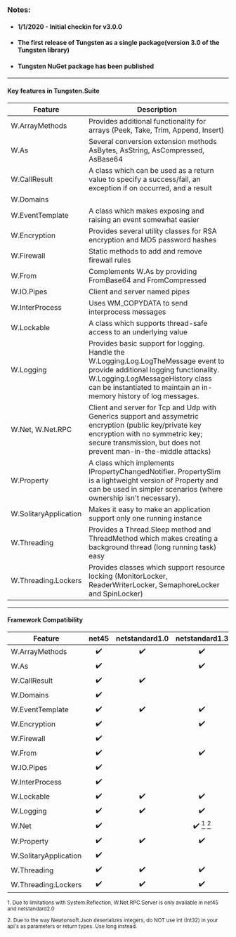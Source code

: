  ### Notes:
* #### 1/1/2020 - Initial checkin for v3.0.0
* #### The first release of Tungsten as a single package(version 3.0 of the Tungsten library)
* #### Tungsten NuGet package has been published
___

#### Key features in Tungsten.Suite
|    Feature    | Description                                                  |
| ------------- | ------------------------------------------------------------ |
| W.ArrayMethods | Provides additional functionality for arrays (Peek, Take, Trim, Append, Insert) |
| W.As | Several conversion extension methods AsBytes, AsString, AsCompressed, AsBase64 |
| W.CallResult | A class which can be used as a return value to specify a success/fail, an exception if on occurred, and a result |
| W.Domains | |
| W.EventTemplate | A class which makes exposing and raising an event somewhat easier |
| W.Encryption | Provides several utility classes for RSA encryption and MD5 password hashes |
| W.Firewall | Static methods to add and remove firewall rules |
| W.From | Complements W.As by providing FromBase64 and FromCompressed |
| W.IO.Pipes | Client and server named pipes                                |
| W.InterProcess | Uses WM_COPYDATA to send interprocess messages |
| W.Lockable | A class which supports thread-safe access to an underlying value |
| W.Logging | Provides basic support for logging.  Handle the W.Logging.Log.LogTheMessage event to provide additional logging functionality.  W.Logging.LogMessageHistory class can be instantiated to maintain an in-memory history of log messages. |
| W.Net, W.Net.RPC | Client and server for Tcp and Udp with Generics support and assymetric encryption (public key/private key encryption with no symmetric key; secure transmission, but does not prevent man-in-the-middle attacks) |
| W.Property | A class which implements IPropertyChangedNotifier.  PropertySlim is a lightweight version of Property and can be used in simpler scenarios (where ownership isn't necessary). |
| W.SolitaryApplication | Makes it easy to make an application support only one running instance |
| W.Threading | Provides a Thread.Sleep method and ThreadMethod which makes creating a background thread (long running task) easy |
| W.Threading.Lockers | Provides classes which support resource locking (MonitorLocker, ReaderWriterLocker, SemaphoreLocker and SpinLocker) |

___
#### Framework Compatibility
<sub>

|        Feature        |       net45        |   netstandard1.0   |   netstandard1.3   |   netstandard1.4   |   netstandard2.0   |
| --------------------- | :----------------: | :----------------: | :----------------: | :----------------: | :----------------: |
| W.ArrayMethods        | :heavy_check_mark: | :heavy_check_mark: | :heavy_check_mark: | :heavy_check_mark: | :heavy_check_mark: |
| W.As                  | :heavy_check_mark: |                    | :heavy_check_mark: | :heavy_check_mark: | :heavy_check_mark: |
| W.CallResult          | :heavy_check_mark: | :heavy_check_mark: |                    | :heavy_check_mark: | :heavy_check_mark: |
| W.Domains             | :heavy_check_mark: |                    |                    |                    |                    |
| W.EventTemplate       | :heavy_check_mark: | :heavy_check_mark: | :heavy_check_mark: | :heavy_check_mark: | :heavy_check_mark: |
| W.Encryption          | :heavy_check_mark: |                    | :heavy_check_mark: | :heavy_check_mark: | :heavy_check_mark: |
| W.Firewall            | :heavy_check_mark: |                    |                    |                    |                    |
| W.From                | :heavy_check_mark: |                    | :heavy_check_mark: | :heavy_check_mark: | :heavy_check_mark: |
| W.IO.Pipes            | :heavy_check_mark: |                    |                    | :heavy_check_mark: | :heavy_check_mark: |
| W.InterProcess        | :heavy_check_mark: |                    |                    |                    |                    |
| W.Lockable            | :heavy_check_mark: | :heavy_check_mark: | :heavy_check_mark: | :heavy_check_mark: | :heavy_check_mark: |
| W.Logging             | :heavy_check_mark: | :heavy_check_mark: | :heavy_check_mark: | :heavy_check_mark: | :heavy_check_mark: |
| W.Net                 | :heavy_check_mark: |                    | :heavy_check_mark: [<sup>1</sup>](#rpcNote1) [<sup>2</sup>](#rpcNote2) | :heavy_check_mark: [<sup>1</sup>](#rpcNote1) [<sup>2</sup>](#rpcNote2) | :heavy_check_mark: [<sup>1</sup>](#rpcNote1) [<sup>2</sup>](#rpcNote2) |
| W.Property            | :heavy_check_mark: | :heavy_check_mark: | :heavy_check_mark: | :heavy_check_mark: | :heavy_check_mark: |
| W.SolitaryApplication | :heavy_check_mark: |                    |                    |                    | :heavy_check_mark: | 
| W.Threading           | :heavy_check_mark: | :heavy_check_mark: | :heavy_check_mark: | :heavy_check_mark: | :heavy_check_mark: |
| W.Threading.Lockers   | :heavy_check_mark: | :heavy_check_mark: | :heavy_check_mark: | :heavy_check_mark: | :heavy_check_mark: |

<p><a name="rpcNote1"></a>1. Due to limitations with System.Reflection, W.Net.RPC.Server is only available in net45 and netstandard2.0</p>
<p><a name="rpcNote2"></a>2. Due to the way Newtonsoft.Json deserializes integers, do NOT use int (Int32) in your api's as parameters or return types. Use long instead.</p>
<br>

</sub>
